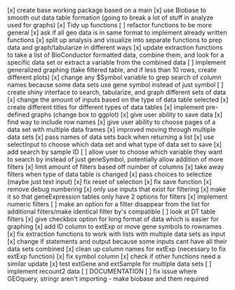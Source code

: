 [x] create base working package based on a main
[x] use Biobase to smooth out data table formation (going to break a lot of stuff in analyze used for graphs)
[x] Tidy up functions
[ ] refactor functions to be more general
    [x] ask if all geo data is in same format to implement already written functions
    [x] split up analysis and visualize into separate functions to prep data and graph/tabularize in different ways
    [x] update extraction functions to take a list of BioConductor formatted data, combine them, and look for a specific data set or extract a variable from the combined data
    [ ] implement generalized graphing (take filtered table, and if less than 10 rows, create different plots)
    [x] change any $Symbol variable to grep search of column names because some data sets use gene symbol instead of just symbol
[ ] create shiny interface to search, tabularize, and graph different sets of data
    [x] change the amount of inputs based on the type of data table selected
    [x] create different titles for different types of data tables
    [x] implement pre-defined graphs (change box to ggplot)
    [x] give user ability to save data 
    [x] find way to include row names
    [x] give user ability to choose pages of a data set with multiple data frames 
    [x] improved moving through multiple data sets
    [x] pass names of data sets back when returning a list
    [x] use selectInput to choose which data set and what type of data set to save
    [x] add search by sample ID
    [ ] allow user to choose which variable they want to search by instead of just geneSymbol, potentially allow addition of more filters
        [x] limit amount of filters based off number of columns
            [x] take away filters when type of data table is changed
        [x] pass choices to selectize (maybe just text input)
        [x] fix reset of selection
        [x] fix save function
        [x] remove debug numbering
        [x] only use inputs that exist for filtering
        [x] make it so that geneExpression tables only have 2 options for filters
        [x] implement numeric filters
        [ ] make an option for a filter disappear from the list for additional filters/make identical filter by's compatible
    [ ] look at DT table filters 
    [x] give checkbox option for long format of data which is easier for graphing
    [x] add ID column to extExp or move gene symbols to rownames
[x] fix extraction functions to work with lists with multiple data sets as input
    [x] change if statements and output because some inputs cant have all their data sets combined
    [x] clean up column names for extExp (necessary to fix extExp function)
    [x] fix symbol column
    [x] check if other functions need a similar update
    [x] test extGene and extSample for multiple data sets
[ ] implement recount2 data
[ ] DOCUMENTATION
[ ] fix issue where GEOquery, stringr aren't importing - make biobase and them required

